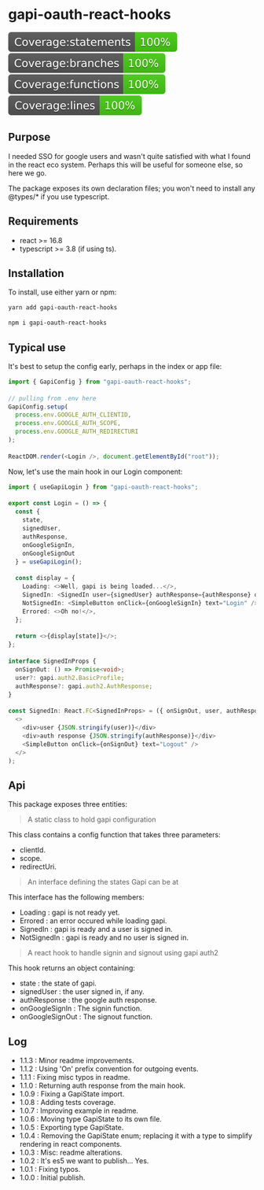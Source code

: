 # gapi-oauth-react-hooks

![Statements](./badges/badge-statements.svg) ![Branches](./badges/badge-branches.svg) ![Functions](./badges/badge-functions.svg) ![Lines](./badges/badge-lines.svg)

## Purpose

I needed SSO for google users and wasn't quite satisfied with what I found in the react eco system. Perhaps this will be useful for someone else, so here we go.

The package exposes its own declaration files; you won't need to install any @types/\* if you use typescript.

## Requirements

- react >= 16.8
- typescript >= 3.8 (if using ts).

## Installation

To install, use either yarn or npm:

```bash
yarn add gapi-oauth-react-hooks
```

```bash
npm i gapi-oauth-react-hooks
```

## Typical use

It's best to setup the config early, perhaps in the index or app file:

```Typescript
import { GapiConfig } from "gapi-oauth-react-hooks";

// pulling from .env here
GapiConfig.setup(
  process.env.GOOGLE_AUTH_CLIENTID,
  process.env.GOOGLE_AUTH_SCOPE,
  process.env.GOOGLE_AUTH_REDIRECTURI
);

ReactDOM.render(<Login />, document.getElementById("root"));
```

Now, let's use the main hook in our Login component:

```Typescript
import { useGapiLogin } from "gapi-oauth-react-hooks";

export const Login = () => {
  const {
    state,
    signedUser,
    authResponse,
    onGoogleSignIn,
    onGoogleSignOut
  } = useGapiLogin();

  const display = {
    Loading: <>Well, gapi is being loaded...</>,
    SignedIn: <SignedIn user={signedUser} authResponse={authResponse} onSignOut={onGoogleSignOut} />,
    NotSignedIn: <SimpleButton onClick={onGoogleSignIn} text="Login" />,
    Errored: <>Oh no!</>,
  };

  return <>{display[state]}</>;
};

interface SignedInProps {
  onSignOut: () => Promise<void>;
  user?: gapi.auth2.BasicProfile;
  authResponse?: gapi.auth2.AuthResponse;
}

const SignedIn: React.FC<SignedInProps> = ({ onSignOut, user, authResponse }) => (
  <>
    <div>user {JSON.stringify(user)}</div>
    <div>auth response {JSON.stringify(authResponse)}</div>
    <SimpleButton onClick={onSignOut} text="Logout" />
  </>
);
```

## Api

This package exposes three entities:

> A static class to hold gapi configuration

This class contains a config function that takes three parameters:

- clientId.
- scope.
- redirectUri.

> An interface defining the states Gapi can be at

This interface has the following members:

- Loading : gapi is not ready yet.
- Errored : an error occured while loading gapi.
- SignedIn : gapi is ready and a user is signed in.
- NotSignedIn : gapi is ready and no user is signed in.

> A react hook to handle signin and signout using gapi auth2

This hook returns an object containing:

- state : the state of gapi.
- signedUser : the user signed in, if any.
- authResponse : the google auth response.
- onGoogleSignIn : The signin function.
- onGoogleSignOut : The signout function.

## Log

- 1.1.3 : Minor readme improvements.
- 1.1.2 : Using 'On' prefix convention for outgoing events.
- 1.1.1 : Fixing misc typos in readme.
- 1.1.0 : Returning auth response from the main hook.
- 1.0.9 : Fixing a GapiState import.
- 1.0.8 : Adding tests coverage.
- 1.0.7 : Improving example in readme.
- 1.0.6 : Moving type GapiState to its own file.
- 1.0.5 : Exporting type GapiState.
- 1.0.4 : Removing the GapiState enum; replacing it with a type to simplify rendering in react components.
- 1.0.3 : Misc: readme alterations.
- 1.0.2 : It's es5 we want to publish... Yes.
- 1.0.1 : Fixing typos.
- 1.0.0 : Initial publish.
